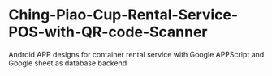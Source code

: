 # Ching-Piao-Cup-Rental-Service-POS-with-QR-code-Scanner

Android APP designs for container rental service with Google APPScript and Google sheet as database backend
